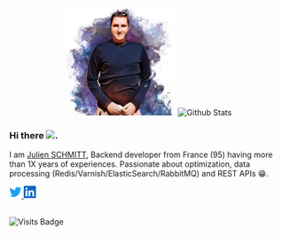 
<div align="center">
  <img src="https://raw.githubusercontent.com/noweh/noweh/master/img/drawing.jpg" alt="Julien SCHMITT" height="195"/>  
  <img src="https://github-readme-stats.vercel.app/api?username=noweh&show_icons=true&theme=graywhite" alt="Github Stats" />
</div>
  

### Hi there <img src="https://media.giphy.com/media/hvRJCLFzcasrR4ia7z/giphy.gif" width="25px">.
I am [Julien SCHMITT](https://twitter.com/Noweh95), Backend developer from France (95) having more than 1X years of experiences. Passionate about optimization, data processing (Redis/Varnish/ElasticSearch/RabbitMQ) and REST APIs :grin:.

<div align="left">
  <a href="https://twitter.com/Noweh95">
    <img alt="Julien SCHMITT | Twitter" width="22px" src="https://raw.githubusercontent.com/noweh/noweh/master/img/twitter.svg" />
  </a>
  <a href="https://www.linkedin.com/in/jschmitt95/">
    <img alt="Julien's LinkedIN" width="22px" src="https://raw.githubusercontent.com/noweh/noweh/master/img/linkedin.svg" />
  </a>
</div>
<br />

![Visits Badge](https://badges.pufler.dev/visits/noweh/noweh?style=flat-square&color=blue)

<!--
**noweh/noweh** is a ✨ _special_ ✨ repository because its `README.md` (this file) appears on your GitHub profile.

Here are some ideas to get you started:

- 🔭 I’m currently working on ...
- 🌱 I’m currently learning ...
- 👯 I’m looking to collaborate on ...
- 🤔 I’m looking for help with ...
- 💬 Ask me about ...
- 📫 How to reach me: ...
- 😄 Pronouns: ...
- ⚡ Fun fact: ...
-->

